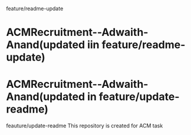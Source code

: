  feature/readme-update
# ACMRecruitment--Adwaith-Anand(updated iin feature/readme-update)
# ACMRecruitment--Adwaith-Anand(updated in feature/update-readme) 
feauture/update-readme
This repository is created for ACM task
